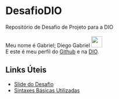 # DesafioDIO
  Repositório de Desafio de Projeto para a DIO
<br />
<br />
Meu nome é Gabriel; Diego Gabriel <img hight="30" width="30" src="https://media.giphy.com/media/hvRJCLFzcasrR4ia7z/giphy.gif" width="25px">
<br />
E este é meu perfil do [Github](https://github.com/dihgab/) e na [DIO](https://web.dio.me/users/diegogabriel698?tab=achievements).

## Links Úteis
- [Slide do Desafio](https://drive.google.com/file/d/1IZu0qohv1JOmxjEra1lknDiiStU68bl4/view)
- [Sintaxes Básicas Utilizadas](https://docs.github.com/pt/get-started/writing-on-github/getting-started-with-writing-and-formatting-on-github/basic-writing-and-formatting-syntax)

